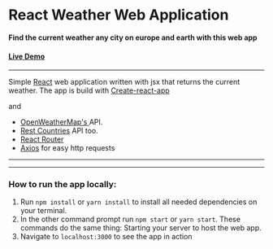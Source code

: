 # React Weather Web Application
**Find the current weather any city on europe and earth with this web app**
#### [Live Demo](https://adaane.github.io/react-weather-webapp) 

-------------

Simple [React](https://facebook.github.io/react/) web application written with jsx that returns the current weather. The app is build with [Create-react-app](https://github.com/facebookincubator/create-react-app) 

and 

* [OpenWeatherMap's ](http://openweathermap.org/) API.
* [Rest Countries](https://restcountries.eu/) API too.
* [React Router](https://github.com/reactjs/react-router)
* [Axios](https://github.com/mzabriskie/axios) for easy http requests

-------------

-------------

### How to run the app locally:

1. Run ```npm install``` or ```yarn install```  to install all needed dependencies on your terminal.
6. In the other command prompt run ```npm start``` or ```yarn start```. These commands do the same thing: Starting your server to host the web app.
7. Navigate to ```localhost:3000``` to see the app in action

